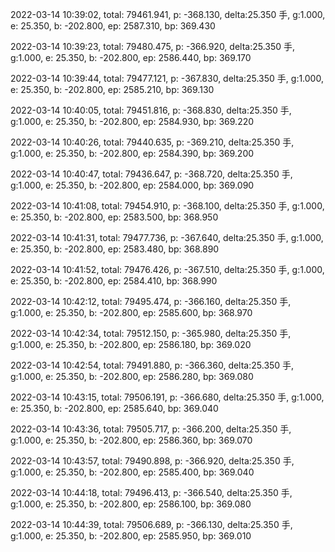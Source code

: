 2022-03-14 10:39:02, total: 79461.941, p: -368.130, delta:25.350 手, g:1.000, e: 25.350, b: -202.800, ep: 2587.310, bp: 369.430

2022-03-14 10:39:23, total: 79480.475, p: -366.920, delta:25.350 手, g:1.000, e: 25.350, b: -202.800, ep: 2586.440, bp: 369.170

2022-03-14 10:39:44, total: 79477.121, p: -367.830, delta:25.350 手, g:1.000, e: 25.350, b: -202.800, ep: 2585.210, bp: 369.130

2022-03-14 10:40:05, total: 79451.816, p: -368.830, delta:25.350 手, g:1.000, e: 25.350, b: -202.800, ep: 2584.930, bp: 369.220

2022-03-14 10:40:26, total: 79440.635, p: -369.210, delta:25.350 手, g:1.000, e: 25.350, b: -202.800, ep: 2584.390, bp: 369.200

2022-03-14 10:40:47, total: 79436.647, p: -368.720, delta:25.350 手, g:1.000, e: 25.350, b: -202.800, ep: 2584.000, bp: 369.090

2022-03-14 10:41:08, total: 79454.910, p: -368.100, delta:25.350 手, g:1.000, e: 25.350, b: -202.800, ep: 2583.500, bp: 368.950

2022-03-14 10:41:31, total: 79477.736, p: -367.640, delta:25.350 手, g:1.000, e: 25.350, b: -202.800, ep: 2583.480, bp: 368.890

2022-03-14 10:41:52, total: 79476.426, p: -367.510, delta:25.350 手, g:1.000, e: 25.350, b: -202.800, ep: 2584.410, bp: 368.990

2022-03-14 10:42:12, total: 79495.474, p: -366.160, delta:25.350 手, g:1.000, e: 25.350, b: -202.800, ep: 2585.600, bp: 368.970

2022-03-14 10:42:34, total: 79512.150, p: -365.980, delta:25.350 手, g:1.000, e: 25.350, b: -202.800, ep: 2586.180, bp: 369.020

2022-03-14 10:42:54, total: 79491.880, p: -366.360, delta:25.350 手, g:1.000, e: 25.350, b: -202.800, ep: 2586.280, bp: 369.080

2022-03-14 10:43:15, total: 79506.191, p: -366.680, delta:25.350 手, g:1.000, e: 25.350, b: -202.800, ep: 2585.640, bp: 369.040

2022-03-14 10:43:36, total: 79505.717, p: -366.200, delta:25.350 手, g:1.000, e: 25.350, b: -202.800, ep: 2586.360, bp: 369.070

2022-03-14 10:43:57, total: 79490.898, p: -366.920, delta:25.350 手, g:1.000, e: 25.350, b: -202.800, ep: 2585.400, bp: 369.040

2022-03-14 10:44:18, total: 79496.413, p: -366.540, delta:25.350 手, g:1.000, e: 25.350, b: -202.800, ep: 2586.100, bp: 369.080

2022-03-14 10:44:39, total: 79506.689, p: -366.130, delta:25.350 手, g:1.000, e: 25.350, b: -202.800, ep: 2585.950, bp: 369.010